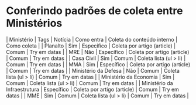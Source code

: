 # Conferindo padrões de coleta entre Ministérios 

| Ministério | Tags | Notícia | Como entra | Coleta do conteúdo interno | Como coleta | 
| Planalto | Sim | Específico | Coleta por artigo (article) | Comum | Try em datas |
| MRE | Não | Específico | Coleta por artigo (article) | Comum | Try em datas |
| Casa Civil | Sim | Comum | Coleta lista (ul > li) | Comum | Try em datas |
| MMA | Sim | Específico | Coleta por artigo (article) | Comum | Try em datas |
| Ministério da Defesa | Não | Comum | Coleta lista (ul > li) | Comum | Try em datas |
| Ministério da Economia | Sim | Comum | Coleta lista (ul > li) | Comum | Try em datas |
| Ministério da Infraestrutura | Específico | Coleta por artigo (article) | Comum | Try em datas |
| MME | Sim | Comum | Coleta lista (ul > li) | Comum | Try em datas |
